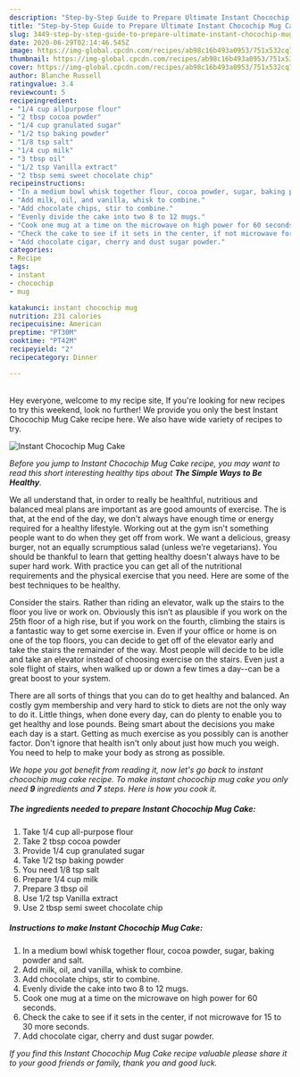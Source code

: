 ```yaml
---
description: "Step-by-Step Guide to Prepare Ultimate Instant Chocochip Mug Cake"
title: "Step-by-Step Guide to Prepare Ultimate Instant Chocochip Mug Cake"
slug: 3449-step-by-step-guide-to-prepare-ultimate-instant-chocochip-mug-cake
date: 2020-06-29T02:14:46.545Z
image: https://img-global.cpcdn.com/recipes/ab98c16b493a0953/751x532cq70/instant-chocochip-mug-cake-recipe-main-photo.jpg
thumbnail: https://img-global.cpcdn.com/recipes/ab98c16b493a0953/751x532cq70/instant-chocochip-mug-cake-recipe-main-photo.jpg
cover: https://img-global.cpcdn.com/recipes/ab98c16b493a0953/751x532cq70/instant-chocochip-mug-cake-recipe-main-photo.jpg
author: Blanche Russell
ratingvalue: 3.4
reviewcount: 5
recipeingredient:
- "1/4 cup allpurpose flour"
- "2 tbsp cocoa powder"
- "1/4 cup granulated sugar"
- "1/2 tsp baking powder"
- "1/8 tsp salt"
- "1/4 cup milk"
- "3 tbsp oil"
- "1/2 tsp Vanilla extract"
- "2 tbsp semi sweet chocolate chip"
recipeinstructions:
- "In a medium bowl whisk together flour, cocoa powder, sugar, baking powder and salt."
- "Add milk, oil, and vanilla, whisk to combine."
- "Add chocolate chips, stir to combine."
- "Evenly divide the cake into two 8 to 12 mugs."
- "Cook one mug at a time on the microwave on high power for 60 seconds."
- "Check the cake to see if it sets in the center, if not microwave for 15 to 30 more seconds."
- "Add chocolate cigar, cherry and dust sugar powder."
categories:
- Recipe
tags:
- instant
- chocochip
- mug

katakunci: instant chocochip mug 
nutrition: 231 calories
recipecuisine: American
preptime: "PT30M"
cooktime: "PT42M"
recipeyield: "2"
recipecategory: Dinner

---
```

<br>
Hey everyone, welcome to my recipe site, If you're looking for new recipes to try this weekend, look no further! We provide you only the best Instant Chocochip Mug Cake recipe here. We also have wide variety of recipes to try.
<br>


![Instant Chocochip Mug Cake](https://img-global.cpcdn.com/recipes/ab98c16b493a0953/751x532cq70/instant-chocochip-mug-cake-recipe-main-photo.jpg)

<i>Before you jump to Instant Chocochip Mug Cake recipe, you may want to read this short interesting healthy tips about <strong>The Simple Ways to Be Healthy</strong>.</i>

We all understand that, in order to really be healthful, nutritious and balanced meal plans are important as are good amounts of exercise. The  is that, at the end of the day, we don't always have enough time or energy required for a healthy lifestyle. Working out at the gym isn't something people want to do when they get off from work. We want a delicious, greasy burger, not an equally scrumptious salad (unless we’re vegetarians). You should be thankful to learn that getting healthy doesn't always have to be super hard work. With practice you can get all of the nutritional requirements and the physical exercise that you need. Here are some of the best techniques to be healthy.

Consider the stairs. Rather than riding an elevator, walk up the stairs to the floor you live or work on. Obviously this isn’t as plausible if you work on the 25th floor of a high rise, but if you work on the fourth, climbing the stairs is a fantastic way to get some exercise in. Even if your office or home is on one of the top floors, you can decide to get off of the elevator early and take the stairs the remainder of the way. Most people will decide to be idle and take an elevator instead of choosing exercise on the stairs. Even just a sole flight of stairs, when walked up or down a few times a day--can be a great boost to your system. 

There are all sorts of things that you can do to get healthy and balanced. An costly gym membership and very hard to stick to diets are not the only way to do it. Little things, when done every day, can do plenty to enable you to get healthy and lose pounds. Being smart about the decisions you make each day is a start. Getting as much exercise as you possibly can is another factor. Don't ignore that health isn't only about just how much you weigh. You need to help to make your body as strong as possible. 


<i>We hope you got benefit from reading it, now let's go back to instant chocochip mug cake recipe. To make instant chocochip mug cake you only need <strong>9</strong> ingredients and <strong>7</strong> steps. Here is how you cook it.
</i>

##### The ingredients needed to prepare Instant Chocochip Mug Cake:

1. Take 1/4 cup all-purpose flour
1. Take 2 tbsp cocoa powder
1. Provide 1/4 cup granulated sugar
1. Take 1/2 tsp baking powder
1. You need 1/8 tsp salt
1. Prepare 1/4 cup milk
1. Prepare 3 tbsp oil
1. Use 1/2 tsp Vanilla extract
1. Use 2 tbsp semi sweet chocolate chip


##### Instructions to make Instant Chocochip Mug Cake:

1. In a medium bowl whisk together flour, cocoa powder, sugar, baking powder and salt.
1. Add milk, oil, and vanilla, whisk to combine.
1. Add chocolate chips, stir to combine.
1. Evenly divide the cake into two 8 to 12 mugs.
1. Cook one mug at a time on the microwave on high power for 60 seconds.
1. Check the cake to see if it sets in the center, if not microwave for 15 to 30 more seconds.
1. Add chocolate cigar, cherry and dust sugar powder.


<i>If you find this Instant Chocochip Mug Cake recipe valuable please share it to your good friends or family, thank you and good luck.</i>
